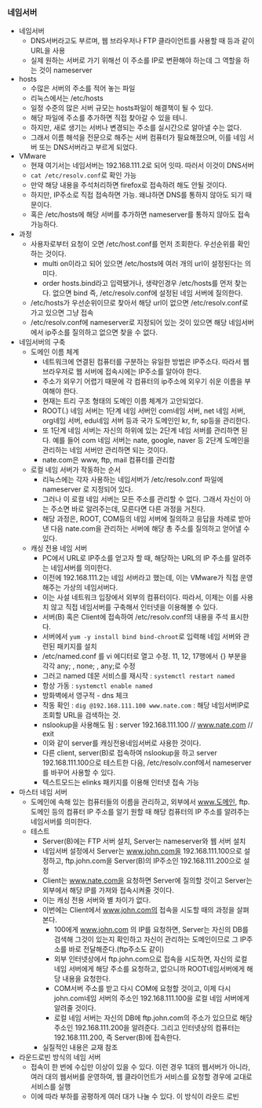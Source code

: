 ### 네임서버
- 네임서버
    - DNS서버라고도 부르며, 웹 브라우저나 FTP 클라이언트를 사용할 때 등과 같이 URL을 사용
    - 실제 원하는 서버로 가기 위해선 이 주소를 IP로 변환해야 하는데 그 역할을 하는 것이 nameserver
- hosts
    - 수많은 서버의 주소를 적어 놓는 파일
    - 리눅스에서는 /etc/hosts
    - 일정 수준의 많은 서버 규모는 hosts파일이 해결책이 될 수 있다.
    - 해당 파일에 주소를 추가하면 직접 찾아갈 수 있을 테니.
    - 하지만, 새로 생기는 서버나 변경되는 주소를 실시간으로 알아낼 수는 없다.
    - 그래서 이름 해석을 전문으로 해주는 서버 컴퓨터가 필요해졌으며, 이를 네임 서버 또는 DNS서버라고 부르게 되었다.
- VMware
    - 현재 여기서는 네임서버는 192.168.111.2로 되어 잇따. 따러서 이것이 DNS서버
    - `cat /etc/resolv.conf`로 확인 가능
    - 만약 해당 내용을 주석처리하면 firefox로 접속하려 해도 안될 것이다.
    - 하지만, IP주소로 직접 접속하면 가능. 왜냐하면 DNS를 통하지 않아도 되기 때문이다.
    - 혹은 /etc/hosts에 해당 서버를 추가하면 nameserver를 통하지 않아도 접속 가능하다.
- 과정
    - 사용자로부터 요청이 오면 /etc/host.conf를 먼저 조회한다. 우선순위를 확인하는 것이다.
        - multi on이라고 되어 있으면 /etc/hosts에 여러 개의 url이 설정된다는 의미다.
        - order hosts.bind라고 입력됐거나, 생략인경우 /etc/hosts를 먼저 찾는다. 없으면 bind 즉, /etc/resolv.conf에 설정된 네임 서버에 질의한다.
    - /etc/hosts가 우선순위이므로 찾아서 해당 url이 없으면 /etc/resolv.conf로 가고 있으면 그냥 접속
    - /etc/resolv.conf에 nameserver로 지정되어 있는 것이 있으면 해당 네임서버에서 ip주소를 질의하고 없으면 찾을 수 없다.
- 네임서버의 구축
    - 도메인 이름 체계
        - 네트워크에 연결된 컴퓨터를 구분하는 유일한 방법은 IP주소다. 따라서 웹 브라우저로 웹 서버에 접속시에는 IP주소를 알아야 한다.
        - 주소가 외우기 어렵기 때문에 각 컴퓨터의 ip주소에 외우기 쉬운 이름을 부여해야 한다.
        - 현재는 트리 구조 형태의 도메인 이름 체계가 고안되었다. 
        - ROOT(.) 네임 서버는 1단계 네임 서버인 com네임 서버, net 네임 서버, org네임 서버, edu네임 서버 등과 국가 도메인인 kr, fr, sp등을 관리한다.
        - 또 1단계 네임 서버는 자신의 하위에 있는 2단계 네임 서버를 관리하면 된다. 예를 들어 com 네임 서버는 nate, google, naver 등 2단계 도메인을 관리하는 네임 서버만 관리하면 되는 것이다.
        - nate.com은 www, ftp, mail 컴퓨터를 관리함
    - 로컬 네임 서버가 작동하는 순서
        - 리눅스에는 각자 사용하는 네임서버가 /etc/resolv.conf 파일에 nameserver 로 지정되어 있다.
        - 그러나 이 로컬 네임 서버는 모든 주소를 관리할 수 없다. 그래서 자신이 아는 주소면 바로 알려주는데, 모른다면 다른 과정을 거친다.
        - 해당 과정은, ROOT, COM등의 네임 서버에 질의하고 응답을 차례로 받아낸 다음 nate.com을 관리하는 서버에 해당 총 주소를 질의하고 얻어낼 수 있다.
    - 캐싱 전용 네임 서버
        - PC에서 URL로 IP주소를 얻고자 할 때, 해당하는 URL의 IP 주소를 알려주는 네임서버를 의미한다.
        - 이전에 192.168.111.2는 네임 서버라고 했는데, 이는 VMware가 직접 운영해주는 가상의 네임서버다.
        - 이는 사설 네트워크 입장에서 외부의 컴퓨터이다. 따라서, 이제는 이를 사용치 않고 직접 네임서버를 구축해서 인터넷을 이용해볼 수 있다.
        - 서버(B) 혹은 Client에 접속하여 /etc/resolv.conf의 내용을 주석 표시한다.
        - 서버에서 `yum -y install bind bind-chroot`로 입력해 네임 서버와 관련된 패키지를 설치
        - /etc/named.conf 를 vi 에디터로 열고 수정. 11, 12, 17행에서 {} 부분을 각각 any; , none; , any;로 수정
        - 그러고 named 데몬 서비스를 재시작 : `systemctl restart named`
        - 항상 가동 : `systemctl enable named`
        - 방화벽에서 영구적 - dns 체크
        - 작동 확인 : `dig @192.168.111.100 www.nate.com` : 해당 네임서버IP로 조회할 URL을 검색하는 것.
        - nslookup을 사용해도 됨 : server 192.168.111.100 // www.nate.com // exit
        - 이와 같이 server를 캐싱전용네임서버로 사용한 것이다.
        - 다른 client, server(B)로 접속하여 nslookup을 하고 server 192.168.111.100으로 테스트한 다음, /etc/resolv.conf에서 nameserver를 바꾸어 사용할 수 있다.
        - 텍스트모드는 elinks 패키지를 이용해 인터넷 접속 가능
- 마스터 네임 서버
    - 도메인에 속해 있는 컴퓨터들의 이름을 관리하고, 외부에서 www.도메인, ftp.도메인 등의 컴퓨터 IP 주소를 알기 원할 때 해당 컴퓨터의 IP 주소를 알려주는 네임서버를 의미한다.
    - 테스트
        - Server(B)에는 FTP 서버 설치, Server는 nameserver와 웹 서버 설치
        - 네임서버 설정에서 Server는 www.john.com을 192.168.111.100으로 설정하고, ftp.john.com을 Server(B)의 IP주소인 192.168.111.200으로 설정
        - Client는 www.nate.com을 요청하면 Server에 질의할 것이고 Server는 외부에서 해당 IP를 가져와 접속시켜줄 것이다.
        - 이는 캐싱 전용 서버와 별 차이가 없다.
        - 이번에는 Client에서 www.john.com의 접속을 시도할 때의 과정을 살펴본다.
            - 100에게 www.john.com 의 IP를 요청하면, Server는 자신의 DB를 검색해 그것이 있는지 확인하고 자신이 관리하는 도메인이므로 그 IP주소를 바로 전달해준다.(ftp주소도 같이)
            - 외부 인터넷상에서 ftp.john.com으로 접속을 시도하면, 자신의 로컬 네임 서버에게 해당 주소를 요청하고, 없으니까 ROOT네임서버에게 해당 내용을 요청한다.
            - COM서버 주소를 받고 다시 COM에 요청할 것이고, 이제 다시 john.com네임 서버의 주소인 192.168.111.100을 로컬 네임 서버에게 알려줄 것이다.
            - 로컬 네임 서버는 자신의 DB에 ftp.john.com의 주소가 있으므로 해당 주소인 192.168.111.200을 알려준다. 그리고 인터넷상의 컴퓨터는 192.168.111.200, 즉 Server(B)에 접속한다.
        - 실질적인 내용은 교재 참조
- 라운드로빈 방식의 네임 서버
    - 접속이 한 번에 수십만 이상이 있을 수 있다. 이런 경우 1대의 웹서버가 아니라, 여러 대의 웹서버를 운영하여, 웹 클라이언트가 서비스를 요청할 경우에 교대로 서비스를 실행
    - 이에 따라 부하를 공평하게 여러 대가 나눌 수 있다. 이 방식이 라운드 로빈
